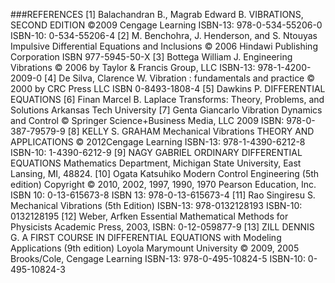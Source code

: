 ###REFERENCES
[1] Balachandran B., Magrab Edward B. 
VIBRATIONS, SECOND EDITION
©2009 Cengage Learning ISBN-13: 978-0-534-55206-0 ISBN-10: 0-534-55206-4
[2] M. Benchohra, J. Henderson, and S. Ntouyas
Impulsive Differential Equations and Inclusions
© 2006 Hindawi Publishing Corporation ISBN 977-5945-50-X
[3] Bottega William J.
Engineering Vibrations
© 2006 by Taylor & Francis Group, LLC ISBN-13: 978-1-4200-2009-0
[4] De Silva, Clarence W.
Vibration : fundamentals and practice
© 2000 by CRC Press LLC ISBN 0-8493-1808-4
[5] Dawkins P.
DIFFERENTIAL EQUATIONS
[6] Finan Marcel B.
Laplace Transforms: Theory, Problems, and Solutions
Arkansas Tech University
[7] Genta Giancarlo
Vibration Dynamics and Control
© Springer Science+Business Media, LLC 2009 ISBN: 978-0-387-79579-9
[8] KELLY S. GRAHAM
Mechanical Vibrations
THEORY AND APPLICATIONS
© 2012Cengage Learning ISBN-13: 978-1-4390-6212-8 ISBN-10: 1-4390-6212-9
[9] NAGY GABRIEL
ORDINARY DIFFERENTIAL EQUATIONS
Mathematics Department, Michigan State University, East Lansing, MI, 48824.
[10] Ogata Katsuhiko
Modern Control Engineering (5th edition)
Copyright © 2010, 2002, 1997, 1990, 1970 Pearson Education, Inc.
ISBN 10: 0-13-615673-8 ISBN 13: 978-0-13-615673-4
[11] Rao Singiresu S.
Mechanical Vibrations (5th Edition) 
ISBN-13: 978-0132128193 ISBN-10: 0132128195
[12] Weber, Arfken
Essential Mathematical Methods for Physicists
Academic Press, 2003, ISBN: 0-12-059877-9
[13] ZILL DENNIS G.
A FIRST COURSE IN DIFFERENTIAL EQUATIONS with Modeling Applications (9th edition)
Loyola Marymount University
© 2009, 2005 Brooks/Cole, Cengage Learning
ISBN-13: 978-0-495-10824-5 ISBN-10: 0-495-10824-3
